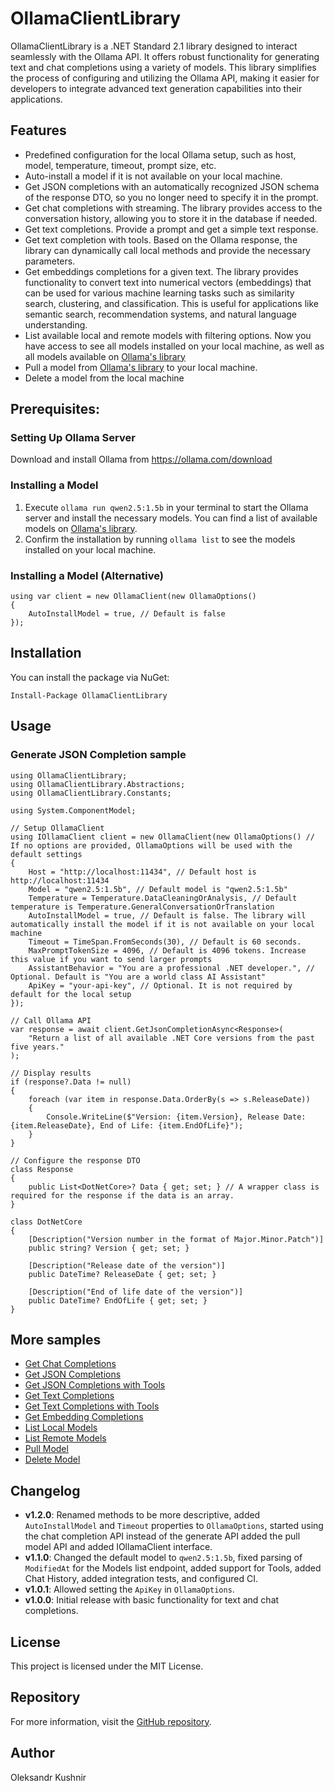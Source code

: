 # OllamaClientLibrary
OllamaClientLibrary is a .NET Standard 2.1 library designed to interact seamlessly with the Ollama API. It offers robust functionality for generating text and chat completions using a variety of models. This library simplifies the process of configuring and utilizing the Ollama API, making it easier for developers to integrate advanced text generation capabilities into their applications.


## Features
- Predefined configuration for the local Ollama setup, such as host, model, temperature, timeout, prompt size, etc.
- Auto-install a model if it is not available on your local machine.
- Get JSON completions with an automatically recognized JSON schema of the response DTO, so you no longer need to specify it in the prompt.
- Get chat completions with streaming. The library provides access to the conversation history, allowing you to store it in the database if needed.
- Get text completions. Provide a prompt and get a simple text response.
- Get text completion with tools. Based on the Ollama response, the library can dynamically call local methods and provide the necessary parameters.
- Get embeddings completions for a given text. The library provides functionality to convert text into numerical vectors (embeddings) that can be used for various machine learning tasks such as similarity search, clustering, and classification. This is useful for applications like semantic search, recommendation systems, and natural language understanding.
- List available local and remote models with filtering options. Now you have access to see all models installed on your local machine, as well as all models available on [Ollama's library](https://ollama.com/library)
- Pull a model from [Ollama's library](https://ollama.com/library) to your local machine.
- Delete a model from the local machine

## Prerequisites: 
### Setting Up Ollama Server
Download and install Ollama from https://ollama.com/download

### Installing a Model
1. Execute `ollama run qwen2.5:1.5b` in your terminal to start the Ollama server and install the necessary models. You can find a list of available models on [Ollama's library](https://ollama.com/library).
2. Confirm the installation by running `ollama list` to see the models installed on your local machine.

### Installing a Model (Alternative)
```
using var client = new OllamaClient(new OllamaOptions()
{
    AutoInstallModel = true, // Default is false
});
```

## Installation
You can install the package via NuGet:
```
Install-Package OllamaClientLibrary
```
## Usage
### Generate JSON Completion sample
```
using OllamaClientLibrary;
using OllamaClientLibrary.Abstractions;
using OllamaClientLibrary.Constants;

using System.ComponentModel;

// Setup OllamaClient
using IOllamaClient client = new OllamaClient(new OllamaOptions() // If no options are provided, OllamaOptions will be used with the default settings
{
    Host = "http://localhost:11434", // Default host is http://localhost:11434
    Model = "qwen2.5:1.5b", // Default model is "qwen2.5:1.5b"
    Temperature = Temperature.DataCleaningOrAnalysis, // Default temperature is Temperature.GeneralConversationOrTranslation
    AutoInstallModel = true, // Default is false. The library will automatically install the model if it is not available on your local machine
    Timeout = TimeSpan.FromSeconds(30), // Default is 60 seconds.
    MaxPromptTokenSize = 4096, // Default is 4096 tokens. Increase this value if you want to send larger prompts
    AssistantBehavior = "You are a professional .NET developer.", // Optional. Default is "You are a world class AI Assistant"
    ApiKey = "your-api-key", // Optional. It is not required by default for the local setup
});

// Call Ollama API
var response = await client.GetJsonCompletionAsync<Response>(
    "Return a list of all available .NET Core versions from the past five years."
);

// Display results
if (response?.Data != null)
{
    foreach (var item in response.Data.OrderBy(s => s.ReleaseDate))
    {
        Console.WriteLine($"Version: {item.Version}, Release Date: {item.ReleaseDate}, End of Life: {item.EndOfLife}");
    }
}

// Configure the response DTO
class Response
{
    public List<DotNetCore>? Data { get; set; } // A wrapper class is required for the response if the data is an array.
}

class DotNetCore
{
    [Description("Version number in the format of Major.Minor.Patch")]
    public string? Version { get; set; }

    [Description("Release date of the version")]
    public DateTime? ReleaseDate { get; set; }

    [Description("End of life date of the version")]
    public DateTime? EndOfLife { get; set; }
}
```

## More samples
- [Get Chat Completions](https://github.com/kpobb1989/OllamaClientLibrary/tree/master/samples/GetChatCompletion/Program.cs)
- [Get JSON Completions](https://github.com/kpobb1989/OllamaClientLibrary/tree/master/samples/GetJsonCompletion/Program.cs)
- [Get JSON Completions with Tools](https://github.com/kpobb1989/OllamaClientLibrary/tree/master/samples/GetJsonCompletionWithTools/Program.cs)
- [Get Text Completions](https://github.com/kpobb1989/OllamaClientLibrary/tree/master/samples/GetTextCompletion/Program.cs)
- [Get Text Completions with Tools](https://github.com/kpobb1989/OllamaClientLibrary/tree/master/samples/GetTextCompletionWithTools/Program.cs)
- [Get Embedding Completions](https://github.com/kpobb1989/OllamaClientLibrary/tree/master/samples/GetEmbeddingCompletion/Program.cs) 
- [List Local Models](https://github.com/kpobb1989/OllamaClientLibrary/tree/master/samples/ListLocalModels/Program.cs)
- [List Remote Models](https://github.com/kpobb1989/OllamaClientLibrary/blob/master/samples/ListRemoteModels/Program.cs)
- [Pull Model](https://github.com/kpobb1989/OllamaClientLibrary/blob/master/samples/PullModel/Program.cs)
- [Delete Model](https://github.com/kpobb1989/OllamaClientLibrary/blob/master/samples/DeleteModel/Program.cs)

## Changelog
- **v1.2.0**: Renamed methods to be more descriptive, added `AutoInstallModel` and `Timeout` properties to `OllamaOptions`, started using the chat completion API instead of the generate API added the pull model API and added IOllamaClient interface.
- **v1.1.0**: Changed the default model to `qwen2.5:1.5b`, fixed parsing of `ModifiedAt` for the Models list endpoint, added support for Tools, added Chat History, added integration tests, and configured CI.
- **v1.0.1**: Allowed setting the `ApiKey` in `OllamaOptions`.
- **v1.0.0**: Initial release with basic functionality for text and chat completions.

## License
This project is licensed under the MIT License.

## Repository
For more information, visit the [GitHub repository](https://github.com/kpobb1989/OllamaClientLibrary).

## Author
Oleksandr Kushnir